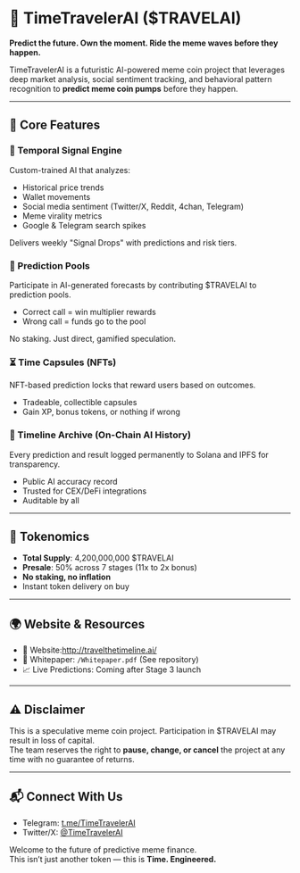 # 🧭 TimeTravelerAI ($TRAVELAI)

**Predict the future. Own the moment. Ride the meme waves before they happen.**

TimeTravelerAI is a futuristic AI-powered meme coin project that leverages deep market analysis, social sentiment tracking, and behavioral pattern recognition to **predict meme coin pumps** before they happen.

---

## 🚀 Core Features

### 🧠 Temporal Signal Engine
Custom-trained AI that analyzes:
- Historical price trends
- Wallet movements
- Social media sentiment (Twitter/X, Reddit, 4chan, Telegram)
- Meme virality metrics
- Google & Telegram search spikes

Delivers weekly "Signal Drops" with predictions and risk tiers.

### 💸 Prediction Pools
Participate in AI-generated forecasts by contributing $TRAVELAI to prediction pools.
- Correct call = win multiplier rewards
- Wrong call = funds go to the pool

No staking. Just direct, gamified speculation.

### ⏳ Time Capsules (NFTs)
NFT-based prediction locks that reward users based on outcomes.
- Tradeable, collectible capsules
- Gain XP, bonus tokens, or nothing if wrong

### 🧬 Timeline Archive (On-Chain AI History)
Every prediction and result logged permanently to Solana and IPFS for transparency.
- Public AI accuracy record
- Trusted for CEX/DeFi integrations
- Auditable by all

---

## 🧮 Tokenomics

- **Total Supply**: 4,200,000,000 $TRAVELAI
- **Presale**: 50% across 7 stages (11x to 2x bonus)
- **No staking, no inflation**
- Instant token delivery on buy

---

## 🌍 Website & Resources

- 🔗 Website:http://travelthetimeline.ai/ 
- 📖 Whitepaper: `/Whitepaper.pdf` (See repository)
- 📈 Live Predictions: Coming after Stage 3 launch

---

## ⚠️ Disclaimer

This is a speculative meme coin project. Participation in $TRAVELAI may result in loss of capital.  
The team reserves the right to **pause, change, or cancel** the project at any time with no guarantee of returns.

---

## 📬 Connect With Us

- Telegram: [t.me/TimeTravelerAI](https://t.me/travelthetimeline)
- Twitter/X: [@TimeTravelerAI](https://x.com/Tra_vel_AI)

Welcome to the future of predictive meme finance.  
This isn’t just another token — this is **Time. Engineered.**
